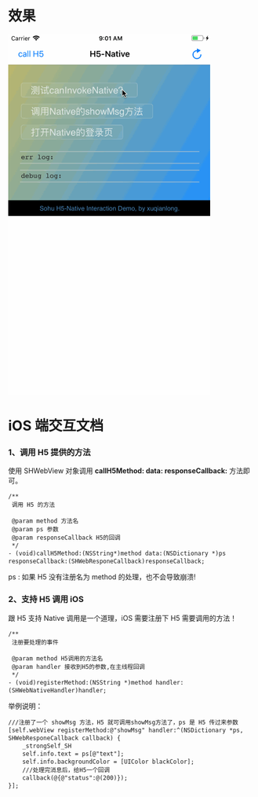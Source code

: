 # 效果

![](./H5-Native.gif)

# iOS 端交互文档

### 1、调用 H5 提供的方法

使用 SHWebView 对象调用 **callH5Method:
data:
responseCallback:** 方法即可。

```
/**
 调用 H5 的方法
 
 @param method 方法名
 @param ps 参数
 @param responseCallback H5的回调
 */
- (void)callH5Method:(NSString*)method data:(NSDictionary *)ps responseCallback:(SHWebResponeCallback)responseCallback;
```

ps : 如果 H5 没有注册名为 method 的处理，也不会导致崩溃!

### 2、支持 H5 调用 iOS

跟 H5 支持 Native 调用是一个道理，iOS 需要注册下 H5 需要调用的方法！

```objc
/**
 注册要处理的事件
 
 @param method H5调用的方法名
 @param handler 接收到H5的参数,在主线程回调
 */
- (void)registerMethod:(NSString *)method handler:(SHWebNativeHandler)handler;
```

举例说明：

```objc
///注册了一个 showMsg 方法，H5 就可调用showMsg方法了，ps 是 H5 传过来参数
[self.webView registerMethod:@"showMsg" handler:^(NSDictionary *ps, SHWebResponeCallback callback) {
    _strongSelf_SH
    self.info.text = ps[@"text"];
    self.info.backgroundColor = [UIColor blackColor];
    ///处理完消息后，给H5一个回调
    callback(@{@"status":@(200)});
}];
    
```